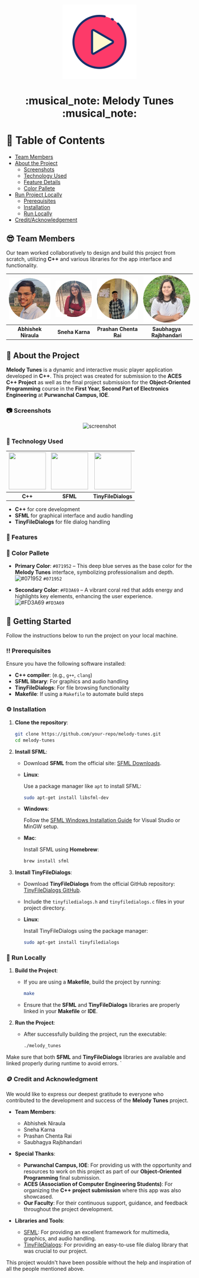 <div align="center">

  <img src="readmeAssets/icon.png" alt="logo" width="200" height="auto" />
  <h1>:musical_note: Melody Tunes :musical_note:</h1>
</div>

<!-- Table of Contents -->

# :notebook_with_decorative_cover: Table of Contents

- [Team Members](#sunglasses-team-members)
- [About the Project](#star2-about-the-project)
  - [Screenshots](#camera-screenshots)
  - [Technology Used](#space_invader-technology-used)
  - [Feature Details](#dart-features)
  - [Color Pallete](#art-color-pallete)
- [Run Project Locally](#toolbox-getting-started)
  - [Prerequisites](#bangbang-prerequisites)
  - [Installation](#gear-installation)
  - [Run Locally](#running-run-locally)
- [Credit/Acknowledgement](#coin-credit-and-acknowledgment)

<!-- People Involved in the project -->

## :sunglasses: Team Members

Our team worked collaboratively to design and build this project from scratch, utilizing **C++** and various libraries for the app interface and functionality.

| ![Abhishek Niraula](readmeAssets/abhishek.png) | ![Sneha Karna](readmeAssets/sneha.png) | ![Prashan Chenta Rai](readmeAssets/prashan.png) | ![Saubhagya Rajbhandari](readmeAssets/saubhagya.png) |
| :--------------------------------------------: | :------------------------------------: | :---------------------------------------------: | :--------------------------------------------------: |
|              **Abhishek Niraula**              |            **Sneha Karna**             |             **Prashan Chenta Rai**              |              **Saubhagya Rajbhandari**               |

<!-- About the Project -->

## :star2: About the Project

**Melody Tunes** is a dynamic and interactive music player application developed in **C++**. This project was created for submission to the **ACES C++ Project** as well as the final project submission for the **Object-Oriented Programming** course in the **First Year, Second Part of Electronics Engineering** at **Purwanchal Campus, IOE**.

<!-- Screenshots -->

### :camera: Screenshots

<div align="center"> 
  <img src="https://placehold.co/600x400?text=Your+Screenshot+here" alt="screenshot" />
</div>

<!-- TechStack -->

### :space_invader: Technology Used

| <img src="https://upload.wikimedia.org/wikipedia/commons/1/18/ISO_C%2B%2B_Logo.svg" width="100px" height="100px"> | <img src="https://www.sfml-dev.org/download/goodies/sfml-icon-small.png" width="100px" height="100px"> | <img src="https://cdn-icons-png.flaticon.com/512/176/176083.png" width="100px" height="100px"> |
| :---------------------------------------------------------------------------------------------------------------: | :----------------------------------------------------------------------------------------------------: | :--------------------------------------------------------------------------------------------: |
|                                                      **C++**                                                      |                                                **SFML**                                                |                                      **TinyFileDialogs**                                       |

- **C++** for core development
- **SFML** for graphical interface and audio handling
- **TinyFileDialogs** for file dialog handling
<!-- Features -->

### :dart: Features

<!-- Color Reference -->

### :art: Color Pallete

- **Primary Color**: `#071952` – This deep blue serves as the base color for the **Melody Tunes** interface, symbolizing professionalism and depth.  
  ![#071952](https://via.placeholder.com/20/071952/000000?text=+) `#071952`

- **Secondary Color**: `#FD3A69` – A vibrant coral red that adds energy and highlights key elements, enhancing the user experience.  
  ![#FD3A69](https://via.placeholder.com/20/FD3A69/000000?text=+) `#FD3A69`

<!-- Getting Started -->

## :toolbox: Getting Started

Follow the instructions below to run the project on your local machine.

<!-- Prerequisites -->

### :bangbang: Prerequisites

Ensure you have the following software installed:

- **C++ compiler**: (e.g., `g++`, `clang`)
- **SFML library**: For graphics and audio handling
- **TinyFileDialogs**: For file browsing functionality
- **Makefile**: If using a `Makefile` to automate build steps

<!-- Installation -->

### :gear: Installation

1. **Clone the repository**:

   ```bash
   git clone https://github.com/your-repo/melody-tunes.git
   cd melody-tunes
   ```

2. **Install SFML**:

   - Download **SFML** from the official site: [SFML Downloads](https://www.sfml-dev.org/download.php).

   - **Linux**:

     Use a package manager like `apt` to install SFML:

     ```bash
     sudo apt-get install libsfml-dev
     ```

   - **Windows**:

     Follow the [SFML Windows Installation Guide](https://www.sfml-dev.org/tutorials/2.5/start-vc.php) for Visual Studio or MinGW setup.

   - **Mac**:

     Install SFML using **Homebrew**:

     ```bash
     brew install sfml
     ```

3. **Install TinyFileDialogs**:

   - Download **TinyFileDialogs** from the official GitHub repository: [TinyFileDialogs GitHub](https://github.com/native-toolkit/tinyfiledialogs).

   - Include the `tinyfiledialogs.h` and `tinyfiledialogs.c` files in your project directory.

   - **Linux**:

     Install TinyFileDialogs using the package manager:

     ```bash
     sudo apt-get install tinyfiledialogs
     ```

### :running: Run Locally

1. **Build the Project**:

   - If you are using a **Makefile**, build the project by running:

     ```bash
     make
     ```

   - Ensure that the **SFML** and **TinyFileDialogs** libraries are properly linked in your **Makefile** or **IDE**.

2. **Run the Project**:

   - After successfully building the project, run the executable:

     ```bash
     ./melody_tunes
     ```

Make sure that both **SFML** and **TinyFileDialogs** libraries are available and linked properly during runtime to avoid errors.
`

### :coin: Credit and Acknowledgment

We would like to express our deepest gratitude to everyone who contributed to the development and success of the **Melody Tunes** project.

- **Team Members**:

  - Abhishek Niraula
  - Sneha Karna
  - Prashan Chenta Rai
  - Saubhagya Rajbhandari

- **Special Thanks**:

  - **Purwanchal Campus, IOE**: For providing us with the opportunity and resources to work on this project as part of our **Object-Oriented Programming** final submission.
  - **ACES (Association of Computer Engineering Students)**: For organizing the **C++ project submission** where this app was also showcased.
  - **Our Faculty**: For their continuous support, guidance, and feedback throughout the project development.

- **Libraries and Tools**:
  - [SFML](https://www.sfml-dev.org): For providing an excellent framework for multimedia, graphics, and audio handling.
  - [TinyFileDialogs](https://github.com/native-toolkit/tinyfiledialogs): For providing an easy-to-use file dialog library that was crucial to our project.

This project wouldn't have been possible without the help and inspiration of all the people mentioned above.
